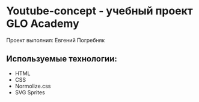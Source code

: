 # Youtube-concept - учебный проект GLO Academy
Проект выполнил: Евгений Погребняк

## Используемые технологии:
- HTML
- CSS
- Normolize.css
- SVG Sprites
